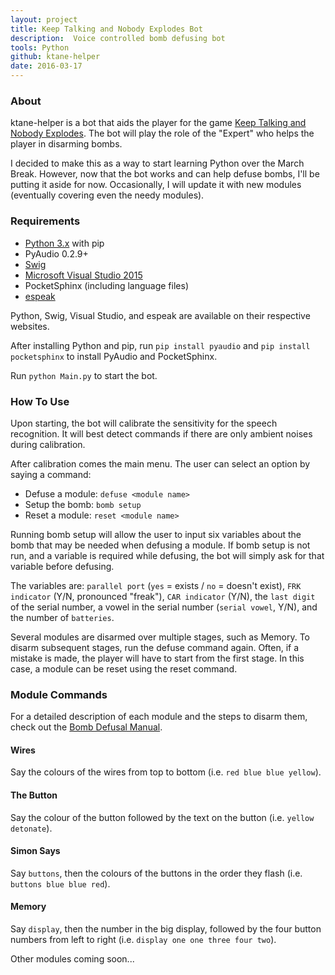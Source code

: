 ```yaml
---
layout: project
title: Keep Talking and Nobody Explodes Bot
description:  Voice controlled bomb defusing bot
tools: Python
github: ktane-helper
date: 2016-03-17
---
```


### About

ktane-helper is a bot that aids the player for the game [Keep Talking and Nobody Explodes](http://www.keeptalkinggame.com). The bot will play the role of the "Expert" who helps the player in disarming bombs.

I decided to make this as a way to start learning Python over the March Break. However, now that the bot works and can help defuse bombs, I'll be putting it aside for now. Occasionally, I will update it with new modules (eventually covering even the needy modules).

### Requirements

- [Python 3.x](https://www.python.org) with pip
- PyAudio 0.2.9+
- [Swig](http://www.swig.org)
- [Microsoft Visual Studio 2015](https://www.visualstudio.com)
- PocketSphinx (including language files)
- [espeak](http://espeak.sourceforge.net)

Python, Swig, Visual Studio, and espeak are available on their respective websites.

After installing Python and pip, run `pip install pyaudio` and `pip install pocketsphinx` to install PyAudio and PocketSphinx.

Run `python Main.py` to start the bot.

### How To Use

Upon starting, the bot will calibrate the sensitivity for the speech recognition. It will best detect commands if there are only ambient noises during calibration.

After calibration comes the main menu. The user can select an option by saying a command:

- Defuse a module: `defuse <module name>`
- Setup the bomb: `bomb setup`
- Reset a module: `reset <module name>`

Running bomb setup will allow the user to input six variables about the bomb that may be needed when defusing a module. If bomb setup is not run, and a variable is required while defusing, the bot will simply ask for that variable before defusing.

The variables are: `parallel port` (`yes` = exists / `no` = doesn't exist), `FRK indicator` (Y/N, pronounced "freak"), `CAR indicator` (Y/N), the `last digit` of the serial number, a vowel in the serial number (`serial vowel`, Y/N), and the number of `batteries`.

Several modules are disarmed over multiple stages, such as Memory. To disarm subsequent stages, run the defuse command again. Often, if a mistake is made, the player will have to start from the first stage. In this case, a module can be reset using the reset command.

### Module Commands

For a detailed description of each module and the steps to disarm them, check out the [Bomb Defusal Manual](http://www.bombmanual.com).

#### Wires

Say the colours of the wires from top to bottom (i.e. `red blue blue yellow`).

#### The Button

Say the colour of the button followed by the text on the button (i.e. `yellow detonate`).

#### Simon Says

Say `buttons`, then the colours of the buttons in the order they flash (i.e. `buttons blue blue red`).

#### Memory

Say `display`, then the number in the big display, followed by the four button numbers from left to right (i.e. `display one one three four two`).

Other modules coming soon...
